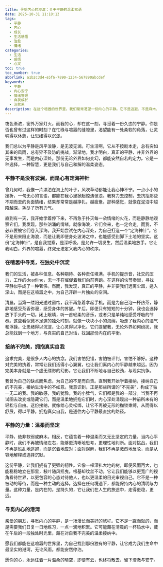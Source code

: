 ```yaml
---
title: 寻觅内心的港湾：关于平静的温柔絮语
date: 2025-10-31 11:10:13
tags:
  - 平静
  - 内心
  - 成长
  - 生活感悟
  - 治愈
  - 情绪
categories:
  - 生活
  - 感悟
  - 心灵
toc: true
toc_number: true
abbrlink: a1b2c3d4-e5f6-7890-1234-567890abcdef
keywords:
  - 平静
  - 内心安宁
  - 情绪管理
  - 自我成长
  - 治愈系
description: 在这个喧嚣的世界里，我们常常渴望一份内心的平静。它不是逃避，不是麻木，而是一种深沉的力量，一种在风雨中依然能保持清醒与温柔的智慧。这篇文章将带你一同探索，如何寻觅并守护这份珍贵的平静，让它成为我们生命中最坚实的港湾。
---
```


夜色渐浓，窗外万家灯火，而我的心，却在这一刻，寻觅着一份久违的宁静。你是否也曾有过这样的时刻？在忙碌与喧嚣的缝隙里，渴望能有一处柔软的角落，让灵魂得以休憩，让思绪得以沉淀。

我们总以为平静是风平浪静，是无波无澜。可生活啊，它从不按剧本走，总有突如其来的风雨，总有猝不及防的挑战。渐渐地，我才明白，真正的平静，并非外界的无事发生，而是内心深处，那份无论外界如何变幻，都能安然自若的定力。它是一种选择，一种智慧，更是我们与自己和解的温柔姿态。

### 平静不是没有波澜，而是心有定海神针

曾几何时，我像一片漂泊在海上的叶子，风吹草动都能让我心神不宁。一点小小的挫折，一句无心的言语，都能在我心里掀起惊涛骇浪。我努力去控制，去抗拒那些不期而至的负面情绪，结果却常常是越挣扎，越疲惫。那种感觉，就像在泥沼中越陷越深，耗尽了所有力气。

直到有一天，我开始学着停下来，不再急于扑灭每一朵情绪的火花，而是静静地观察它们。我发现，那些汹涌的情绪，就像海浪，它们会来，也一定会走。而我，不必非要被它们卷入深海。我开始尝试在内心深处，为自己打造一个“定海神针”。它不是用来阻止海浪，而是让我即便身处波涛之中，也能感受到脚下土地的坚实。这份“定海神针”，是自我觉察，是深呼吸，是允许一切发生，然后温柔地放手。它让我明白，外界的喧嚣，终究无法定义我内心的秩序。

### 在喧嚣中寻觅，在独处中沉淀

我们的生活，被各种信息、各种期待、各种责任填满。手机的提示音，社交的压力，工作的deadline，无一不在催促着我们向前奔跑。在这样的快节奏里，寻找平静似乎成了一种奢侈。然而，我发现，真正的平静，并非要我们远离尘嚣，遁入深山，而是在这喧嚣之中，为自己开辟一片独处的空间。

清晨，当第一缕阳光透过窗帘，我不再急着拿起手机，而是为自己泡一杯热茶，静静地感受茶香弥漫，感受身体的苏醒。午后，即便只有短短的十分钟，我也会选择放下手头的一切，闭上眼睛，听一首轻柔的音乐，或者只是单纯地感受呼吸的节奏。这些看似微不足道的独处时刻，就像一块块小小的海绵，吸走了我内心的湿气和浮躁，让思绪得以沉淀，让心灵得以净化。它们提醒我，无论外界如何纷扰，我总能找到一个地方，与真实的自己对话，找回那份内在的平衡。

### 接纳不完美，拥抱真实自我

追求完美，是很多人内心的执念。我们害怕犯错，害怕被评判，害怕不够好。这种对完美的执着，常常让我们活得小心翼翼，也让我们离内心的平静越来越远。因为完美本身就是一个虚无缥缈的幻影，它让我们不断地与自己较劲，与现实抗争。

我曾为自己的缺点而焦虑，为自己的不足而自责。直到我开始学着接纳，接纳自己的不完美，接纳生活中的不如意。我意识到，正是那些所谓的“不完美”，构成了独一无二的我。我的敏感，我的犹豫，我的小脾气，它们都是我的一部分。当我不再试图去改变或隐藏它们，而是温柔地拥抱它们时，内心深处涌现出一种前所未有的轻松与自由。这份接纳，就像给心灵松绑，让它不再被无形的枷锁束缚，从而得以舒展，得以平静。拥抱真实自我，是通往内心平静最直接的路径。

### 平静的力量：温柔而坚定

平静，绝非软弱或麻木。相反，它蕴含着一种温柔而又无比坚定的力量。当内心平静时，我们不再被情绪左右，能够更清晰地思考，更理性地判断。面对挑战，我们不再是慌乱地逃避，而是沉着地应对；面对误解，我们不再是激烈地反驳，而是从容地解释或选择沉默。

这份平静，让我们拥有了更强的韧性。它像一棵深扎大地的树，即便风雨再大，也能稳稳地立在那里，枝叶随风摇曳，根基却纹丝不动。它让我们能够以更宽广的视角看待世界，以更包容的心态对待他人，也以更温柔的目光审视自己。它不是一种被动的等待，而是一种主动的选择，选择在任何境遇下，都能保持内心的清明与力量。这种力量，是内在的，是持久的，它让我们在人生的旅途中，走得更稳，更远。

### 寻觅内心的港湾

亲爱的朋友，寻觅内心的平静，是一场漫长而美好的旅程。它不是一蹴而就的，而是需要我们日复一日地练习，一点一滴地积累。它可能藏在清晨的一杯热水中，藏在午后的一段独处时光里，藏在对自我不完美的温柔接纳中。

愿我们都能在这喧嚣的世界里，为自己找到那份独有的平静，让它成为我们生命中最坚实的港湾，无论风雨，都能安然停泊。

愿你的心，永远住着一片温柔的晴空，即便有云，也终将散去，留下澄澈与安宁。